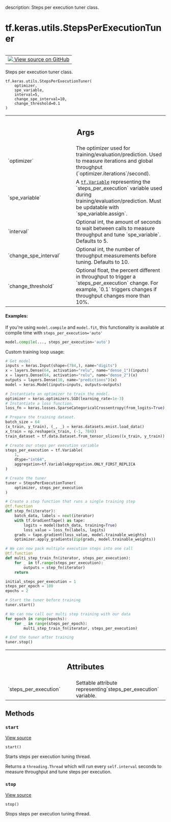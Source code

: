 description: Steps per execution tuner class.

<div itemscope itemtype="http://developers.google.com/ReferenceObject">
<meta itemprop="name" content="tf.keras.utils.StepsPerExecutionTuner" />
<meta itemprop="path" content="Stable" />
<meta itemprop="property" content="__init__"/>
<meta itemprop="property" content="start"/>
<meta itemprop="property" content="stop"/>
</div>

# tf.keras.utils.StepsPerExecutionTuner

<!-- Insert buttons and diff -->

<table class="tfo-notebook-buttons tfo-api nocontent" align="left">
<td>
  <a target="_blank" href="https://github.com/keras-team/keras/tree/v2.15.0/keras/utils/steps_per_execution_tuning.py#L25-L264">
    <img src="https://www.tensorflow.org/images/GitHub-Mark-32px.png" />
    View source on GitHub
  </a>
</td>
</table>



Steps per execution tuner class.

<pre class="devsite-click-to-copy prettyprint lang-py tfo-signature-link">
<code>tf.keras.utils.StepsPerExecutionTuner(
    optimizer,
    spe_variable,
    interval=5,
    change_spe_interval=10,
    change_threshold=0.1
)
</code></pre>



<!-- Placeholder for "Used in" -->


<!-- Tabular view -->
 <table class="responsive fixed orange">
<colgroup><col width="214px"><col></colgroup>
<tr><th colspan="2"><h2 class="add-link">Args</h2></th></tr>

<tr>
<td>
`optimizer`<a id="optimizer"></a>
</td>
<td>
The optimizer used for training/evaluation/prediction. Used
to measure iterations and global throughput
(`optimizer.iterations`/second).
</td>
</tr><tr>
<td>
`spe_variable`<a id="spe_variable"></a>
</td>
<td>
A <a href="../../../tf/Variable.md"><code>tf.Variable</code></a> representing the `steps_per_execution`
variable used during training/evaluation/prediction. Must be
updatable with `spe_variable.assign`.
</td>
</tr><tr>
<td>
`interval`<a id="interval"></a>
</td>
<td>
Optional int, the amount of seconds to wait between calls to
measure throughput and tune `spe_variable`. Defaults to 5.
</td>
</tr><tr>
<td>
`change_spe_interval`<a id="change_spe_interval"></a>
</td>
<td>
Optional int, the number of throughput measurements
before tuning. Defaults to 10.
</td>
</tr><tr>
<td>
`change_threshold`<a id="change_threshold"></a>
</td>
<td>
Optional float, the percent different in throughput to
trigger a `steps_per_execution` change. For example, `0.1` triggers
changes if throughput changes more than 10%.
</td>
</tr>
</table>



#### Examples:



If you're using `model.compile` and `model.fit`, this functionality is
available at compile time with `steps_per_execution='auto'`

```python
model.compile(..., steps_per_execution='auto')
```

Custom training loop usage:

```python
# Get model
inputs = keras.Input(shape=(784,), name="digits")
x = layers.Dense(64, activation="relu", name="dense_1")(inputs)
x = layers.Dense(64, activation="relu", name="dense_2")(x)
outputs = layers.Dense(10, name="predictions")(x)
model = keras.Model(inputs=inputs, outputs=outputs)

# Instantiate an optimizer to train the model.
optimizer = keras.optimizers.SGD(learning_rate=1e-3)
# Instantiate a loss function.
loss_fn = keras.losses.SparseCategoricalCrossentropy(from_logits=True)

# Prepare the training dataset.
batch_size = 64
(x_train, y_train), (_, _) = keras.datasets.mnist.load_data()
x_train = np.reshape(x_train, (-1, 784))
train_dataset = tf.data.Dataset.from_tensor_slices((x_train, y_train))

# Create our steps per execution variable
steps_per_execution = tf.Variable(
    1,
    dtype="int64",
    aggregation=tf.VariableAggregation.ONLY_FIRST_REPLICA
)

# Create the tuner
tuner = StepsPerExecutionTuner(
    optimizer, steps_per_execution
)

# Create a step function that runs a single training step
@tf.function
def step_fn(iterator):
    batch_data, labels = next(iterator)
    with tf.GradientTape() as tape:
        logits = model(batch_data, training=True)
        loss_value = loss_fn(labels, logits)
    grads = tape.gradient(loss_value, model.trainable_weights)
    optimizer.apply_gradients(zip(grads, model.trainable_weights))

# We can now pack multiple execution steps into one call
@tf.function
def multi_step_train_fn(iterator, steps_per_execution):
    for _ in tf.range(steps_per_execution):
        outputs = step_fn(iterator)
    return

initial_steps_per_execution = 1
steps_per_epoch = 100
epochs = 2

# Start the tuner before training
tuner.start()

# We can now call our multi step training with our data
for epoch in range(epochs):
    for _ in range(steps_per_epoch):
        multi_step_train_fn(iterator, steps_per_execution)

# End the tuner after training
tuner.stop()
```



<!-- Tabular view -->
 <table class="responsive fixed orange">
<colgroup><col width="214px"><col></colgroup>
<tr><th colspan="2"><h2 class="add-link">Attributes</h2></th></tr>

<tr>
<td>
`steps_per_execution`<a id="steps_per_execution"></a>
</td>
<td>
Settable attribute representing`steps_per_execution` variable.
</td>
</tr>
</table>



## Methods

<h3 id="start"><code>start</code></h3>

<a target="_blank" class="external" href="https://github.com/keras-team/keras/tree/v2.15.0/keras/utils/steps_per_execution_tuning.py#L136-L149">View source</a>

<pre class="devsite-click-to-copy prettyprint lang-py tfo-signature-link">
<code>start()
</code></pre>

Starts steps per execution tuning thread.

Returns a `threading.Thread` which will run every `self.interval`
    seconds to measure throughput and tune steps per execution.

<h3 id="stop"><code>stop</code></h3>

<a target="_blank" class="external" href="https://github.com/keras-team/keras/tree/v2.15.0/keras/utils/steps_per_execution_tuning.py#L180-L183">View source</a>

<pre class="devsite-click-to-copy prettyprint lang-py tfo-signature-link">
<code>stop()
</code></pre>

Stops steps per execution tuning thread.




